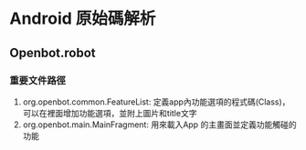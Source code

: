 # Android 原始碼解析
## Openbot.robot
### 重要文件路徑
1. org.openbot.common.FeatureList: 定義app內功能選項的程式碼(Class)，可以在裡面增加功能選項，並附上圖片和title文字
2. org.openbot.main.MainFragment: 用來載入App 的主畫面並定義功能觸碰的功能